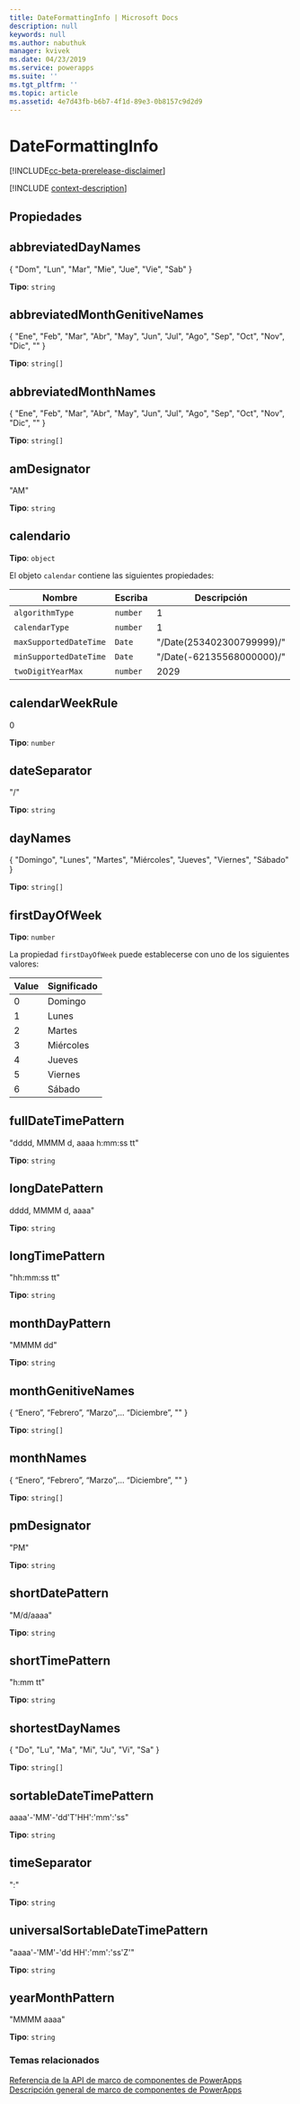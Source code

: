 ```yaml
---
title: DateFormattingInfo | Microsoft Docs
description: null
keywords: null
ms.author: nabuthuk
manager: kvivek
ms.date: 04/23/2019
ms.service: powerapps
ms.suite: ''
ms.tgt_pltfrm: ''
ms.topic: article
ms.assetid: 4e7d43fb-b6b7-4f1d-89e3-0b8157c9d2d9
---
```


# <a name="dateformattinginfo"></a>DateFormattingInfo

[!INCLUDE[cc-beta-prerelease-disclaimer](../../../includes/cc-beta-prerelease-disclaimer.md)]

[!INCLUDE [context-description](includes/dateformattinginfo-description.md)]

## <a name="properties"></a>Propiedades

## <a name="abbreviateddaynames"></a>abbreviatedDayNames

{ "Dom", "Lun", "Mar", "Mie", "Jue", "Vie", "Sab" }

**Tipo**: `string`

## <a name="abbreviatedmonthgenitivenames"></a>abbreviatedMonthGenitiveNames

{ "Ene", "Feb", "Mar", "Abr", "May", "Jun", "Jul", "Ago", "Sep", "Oct", "Nov", "Dic", "" }

**Tipo**: `string[]`

## <a name="abbreviatedmonthnames"></a>abbreviatedMonthNames

{ "Ene", "Feb", "Mar", "Abr", "May", "Jun", "Jul", "Ago", "Sep", "Oct", "Nov", "Dic", "" }

**Tipo**: `string[]`

## <a name="amdesignator"></a>amDesignator

"AM"

**Tipo**: `string`

## <a name="calendar"></a>calendario

**Tipo**: `object`

El objeto `calendar` contiene las siguientes propiedades:

|Nombre|Escriba|Descripción|
|--|--|--|
|`algorithmType`|`number`|1|
|`calendarType`|`number`|1|
|`maxSupportedDateTime`|`Date`|"/Date(253402300799999)/"|
|`minSupportedDateTime`|`Date`|"/Date(-62135568000000)/"|
|`twoDigitYearMax`|`number`|2029|

## <a name="calendarweekrule"></a>calendarWeekRule

0

**Tipo**: `number`

## <a name="dateseparator"></a>dateSeparator

"/"

**Tipo**: `string`

## <a name="daynames"></a>dayNames

{ "Domingo", "Lunes", "Martes", "Miércoles", "Jueves", "Viernes", "Sábado" }

**Tipo**: `string[]`

## <a name="firstdayofweek"></a>firstDayOfWeek

**Tipo**: `number`

La propiedad `firstDayOfWeek` puede establecerse con uno de los siguientes valores:

|Value|Significado|
|--|--|
|0|Domingo|
|1|Lunes|
|2|Martes|
|3|Miércoles|
|4|Jueves|
|5|Viernes|
|6|Sábado|

## <a name="fulldatetimepattern"></a>fullDateTimePattern

"dddd, MMMM d, aaaa h:mm:ss tt"

**Tipo**: `string`

## <a name="longdatepattern"></a>longDatePattern

dddd, MMMM d, aaaa"

**Tipo**: `string`

## <a name="longtimepattern"></a>longTimePattern

"hh:mm:ss tt"

**Tipo**: `string`

## <a name="monthdaypattern"></a>monthDayPattern

"MMMM dd"

**Tipo**: `string`

## <a name="monthgenitivenames"></a>monthGenitiveNames

{ “Enero”, “Febrero”, “Marzo”,…  “Diciembre”, "" }

**Tipo**: `string[]`

## <a name="monthnames"></a>monthNames

{ “Enero”, “Febrero”, “Marzo”,…  “Diciembre”, "" }

**Tipo**: `string[]`

## <a name="pmdesignator"></a>pmDesignator

"PM"

**Tipo**: `string`

## <a name="shortdatepattern"></a>shortDatePattern

"M/d/aaaa"

**Tipo**: `string`

## <a name="shorttimepattern"></a>shortTimePattern

"h:mm tt"

**Tipo**: `string`

## <a name="shortestdaynames"></a>shortestDayNames

{ "Do", "Lu", "Ma", "Mi", "Ju", "Vi", "Sa" }

**Tipo**: `string[]`

## <a name="sortabledatetimepattern"></a>sortableDateTimePattern

aaaa'-'MM'-'dd'T'HH':'mm':'ss"

**Tipo**: `string`

## <a name="timeseparator"></a>timeSeparator

":"

**Tipo**: `string`

## <a name="universalsortabledatetimepattern"></a>universalSortableDateTimePattern

"aaaa'-'MM'-'dd HH':'mm':'ss'Z'"

**Tipo**: `string`

## <a name="yearmonthpattern"></a>yearMonthPattern

"MMMM aaaa"

**Tipo**: `string`


### <a name="related-topics"></a>Temas relacionados

[Referencia de la API de marco de componentes de PowerApps](../reference/index.md)<br/>
[Descripción general de marco de componentes de PowerApps](../overview.md)
